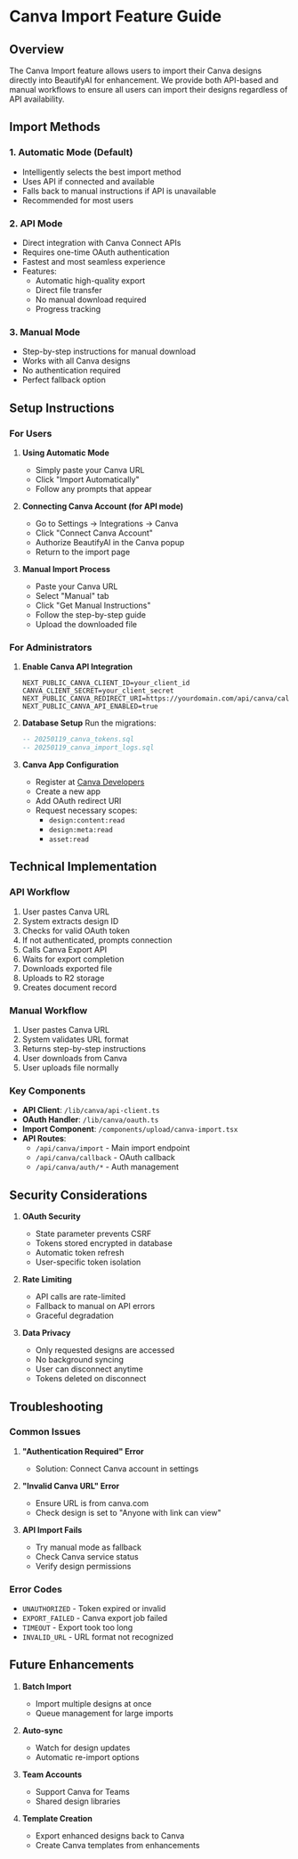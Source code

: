 # Canva Import Feature Guide

## Overview

The Canva Import feature allows users to import their Canva designs directly into BeautifyAI for enhancement. We provide both API-based and manual workflows to ensure all users can import their designs regardless of API availability.

## Import Methods

### 1. Automatic Mode (Default)
- Intelligently selects the best import method
- Uses API if connected and available
- Falls back to manual instructions if API is unavailable
- Recommended for most users

### 2. API Mode
- Direct integration with Canva Connect APIs
- Requires one-time OAuth authentication
- Fastest and most seamless experience
- Features:
  - Automatic high-quality export
  - Direct file transfer
  - No manual download required
  - Progress tracking

### 3. Manual Mode
- Step-by-step instructions for manual download
- Works with all Canva designs
- No authentication required
- Perfect fallback option

## Setup Instructions

### For Users

1. **Using Automatic Mode**
   - Simply paste your Canva URL
   - Click "Import Automatically"
   - Follow any prompts that appear

2. **Connecting Canva Account (for API mode)**
   - Go to Settings → Integrations → Canva
   - Click "Connect Canva Account"
   - Authorize BeautifyAI in the Canva popup
   - Return to the import page

3. **Manual Import Process**
   - Paste your Canva URL
   - Select "Manual" tab
   - Click "Get Manual Instructions"
   - Follow the step-by-step guide
   - Upload the downloaded file

### For Administrators

1. **Enable Canva API Integration**
   ```env
   NEXT_PUBLIC_CANVA_CLIENT_ID=your_client_id
   CANVA_CLIENT_SECRET=your_client_secret
   NEXT_PUBLIC_CANVA_REDIRECT_URI=https://yourdomain.com/api/canva/callback
   NEXT_PUBLIC_CANVA_API_ENABLED=true
   ```

2. **Database Setup**
   Run the migrations:
   ```sql
   -- 20250119_canva_tokens.sql
   -- 20250119_canva_import_logs.sql
   ```

3. **Canva App Configuration**
   - Register at [Canva Developers](https://www.canva.com/developers/)
   - Create a new app
   - Add OAuth redirect URI
   - Request necessary scopes:
     - `design:content:read`
     - `design:meta:read`
     - `asset:read`

## Technical Implementation

### API Workflow
1. User pastes Canva URL
2. System extracts design ID
3. Checks for valid OAuth token
4. If not authenticated, prompts connection
5. Calls Canva Export API
6. Waits for export completion
7. Downloads exported file
8. Uploads to R2 storage
9. Creates document record

### Manual Workflow
1. User pastes Canva URL
2. System validates URL format
3. Returns step-by-step instructions
4. User downloads from Canva
5. User uploads file normally

### Key Components

- **API Client**: `/lib/canva/api-client.ts`
- **OAuth Handler**: `/lib/canva/oauth.ts`
- **Import Component**: `/components/upload/canva-import.tsx`
- **API Routes**:
  - `/api/canva/import` - Main import endpoint
  - `/api/canva/callback` - OAuth callback
  - `/api/canva/auth/*` - Auth management

## Security Considerations

1. **OAuth Security**
   - State parameter prevents CSRF
   - Tokens stored encrypted in database
   - Automatic token refresh
   - User-specific token isolation

2. **Rate Limiting**
   - API calls are rate-limited
   - Fallback to manual on API errors
   - Graceful degradation

3. **Data Privacy**
   - Only requested designs are accessed
   - No background syncing
   - User can disconnect anytime
   - Tokens deleted on disconnect

## Troubleshooting

### Common Issues

1. **"Authentication Required" Error**
   - Solution: Connect Canva account in settings

2. **"Invalid Canva URL" Error**
   - Ensure URL is from canva.com
   - Check design is set to "Anyone with link can view"

3. **API Import Fails**
   - Try manual mode as fallback
   - Check Canva service status
   - Verify design permissions

### Error Codes
- `UNAUTHORIZED` - Token expired or invalid
- `EXPORT_FAILED` - Canva export job failed
- `TIMEOUT` - Export took too long
- `INVALID_URL` - URL format not recognized

## Future Enhancements

1. **Batch Import**
   - Import multiple designs at once
   - Queue management for large imports

2. **Auto-sync**
   - Watch for design updates
   - Automatic re-import options

3. **Team Accounts**
   - Support Canva for Teams
   - Shared design libraries

4. **Template Creation**
   - Export enhanced designs back to Canva
   - Create Canva templates from enhancements